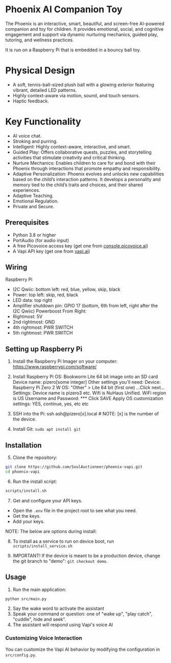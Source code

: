 # Phoenix AI Companion Toy

The Phoenix is an interactive, smart, beautiful, and screen-free AI-powered companion and toy for children. It provides emotional, social, and cognitive engagement and support via dynamic nurturing mechanics, guided play, tutoring, and wellness practices. 

It is run on a Raspberry Pi that is embedded in a bouncy ball toy.


# Physical Design
- A soft, tennis-ball-sized plush ball with a glowing exterior featuring vibrant, detailed LED patterns.
- Highly context-aware via motion, sound, and touch sensors.
- Haptic feedback.


# Key Functionality
- AI voice chat.
- Stroking and purring.
- Intelligent: Highly context-aware, interactive, and smart.
- Guided Play: Offers collaborative quests, puzzles, and storytelling activities that stimulate creativity and critical thinking.
- Nurture Mechanics: Enables children to care for and bond with their Phoenix through interactions that promote empathy and responsibility.
- Adaptive Personalization: Phoenix evolves and unlocks new capabilities based on the child’s interaction patterns. It develops a personality and memory tied to the child’s traits and choices, and their shared experiences.
- Adaptive Teaching.
- Emotional Regulation.
- Private and Secure.


## Prerequisites

- Python 3.8 or higher
- PortAudio (for audio input)
- A free Picovoice access key (get one from [console.picovoice.ai](https://console.picovoice.ai))
- A Vapi API key (get one from [vapi.ai](https://vapi.ai))

## Wiring 
Raspberry Pi
- I2C Qwiic: bottom left: red, blue, yellow, skip, black
- Power: top left: skip, red, black
- LED data: top right
- Amplifier shutdown pin: GPIO 17 (bottom, 6th from left, right after the I2C Qwiic)
Powerboost From Right:
- Rightmost: 5V
- 2nd rightmost: GND
- 4th rightmost: PWR SWITCH
- 5th rightmost: PWR SWITCH


## Setting up Raspberry Pi

1. Install the Raspberry Pi Imager on your computer: https://www.raspberrypi.com/software/
2. Install Raspberry Pi OS: Bookworm Lite 64 bit image onto an SD card
  Device name: pizero[some integer]
  Other settings you'll need: 
  Device: Raspberry Pi Zero 2 W
  OS: "Other" > Lite 64 bit (first one)
  ...Click next... 
  Settings: 
  Device name is pizero3 etc.
  Wifi is NuHaus Unified.
  WiFi region is US
  Username and Password: ***
  Click SAVE
  Apply OS customization settings: YES, continue, yes, etc etc

3. SSH into the Pi: ssh ash@pizero[x].local # NOTE: [x] is the number of the device.
4. Install Git: `sudo apt install git`


## Installation

5. Clone the repository:
```bash
git clone https://github.com/SoulAuctioneer/phoenix-vapi.git
cd phoenix-vapi
```

6. Run the install script:
```bash
scripts/install.sh
```

7. Get and configure your API keys. 
  - Open the `.env` file in the project root to see what you need.
  - Get the keys.
  - Add your keys.

NOTE: The below are options during install:

8. To install as a service to run on device boot, run `scripts/install_service.sh`

9. IMPORTANT! If the device is meant to be a production device, change the git branch to "demo": `git checkout demo`.


## Usage

1. Run the main application:
```bash
python src/main.py
```

2. Say the wake word to activate the assistant
3. Speak your command or question: one of "wake up", "play catch", "cuddle", hide and seek".
4. The assistant will respond using Vapi's voice AI

### Customizing Voice Interaction

You can customize the Vapi AI behavior by modifying the configuration in `src/config.py`.
